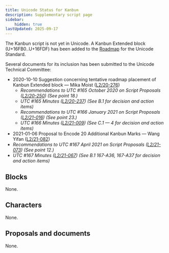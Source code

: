 ```yaml
---
title: Unicode Status for Kanbun
description: Supplementary script page
sidebar:
    hidden: true
lastUpdated: 2025-09-17
---
```


The Kanbun script is not yet in Unicode. A Kanbun Extended block (U+16FB0..U+16FDF) has been added to the [Roadmap](http://www.unicode.org/roadmaps/smp/) for the Unicode Standard. 

Several documents for its inclusion has been submitted to the Unicode Technical Committee:
- 2020-10-10 Suggestion concerning tentative roadmap placement of Kanbun Extended block — Mika Moist ([L2/20-276](http://www.unicode.org/cgi-bin/GetMatchingDocs.pl?L2/20-276))
  - _Recommendations to UTC #165 October 2020 on Script Proposals ([L2/20-250](http://www.unicode.org/L2/L2020/20250-script-adhoc-rept.pdf)) (See point 18.)_
  - _UTC #165 Minutes ([L2/20-237](https://www.unicode.org/L2/L2020/20237.htm)) (See B.1 for decision and action items)_
  - _Recommendations to UTC #166 January 2021 on Script Proposals ([L2/21-016](https://www.unicode.org/L2/L2021/21016r-script-adhoc-rept.pdf)) (See point 23.)_
  - _UTC #166 Minutes ([L2/21-009](https://www.unicode.org/L2/L2021/21009.htm)) (See C.1 — 4 for decision and action items)_
- 2021-01-06 Proposal to Encode 20 Additional Kanbun Marks — Wang Yifan ([L2/21-082](http://www.unicode.org/cgi-bin/GetMatchingDocs.pl?L2/21-082))
- _Recommendations to UTC #167 April 2021 on Script Proposals ([L2/21-073](http://www.unicode.org/L2/L2021/21073-script-adhoc-rept.pdf)) (See point 12.)_
- _UTC #167 Minutes ([L2/21-067](https://www.unicode.org/L2/L2021/21066.htm)) (See B.1 167-A36, 167-A37 for decision and action items)_

## Blocks

None.

## Characters

None.

## Proposals and documents

None.

